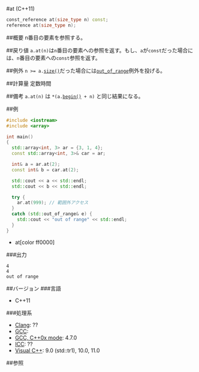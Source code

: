 #at (C++11)
```cpp
const_reference at(size_type n) const;
reference at(size_type n);
```

##概要
n番目の要素を参照する。


##戻り値
`a.at(n)`は`n`番目の要素への参照を返す。もし、`a`が`const`だった場合には、`n`番目の要素への`const`参照を返す。


##例外
`n >= a.`[`size()`](/reference/array/size.md)だった場合には[`out_of_range`](/reference/stdexcept.md)例外を投げる。


##計算量
定数時間


##備考
`a.at(n)` は `*(a.`[`begin()`](/reference/array/begin.md)` + n)` と同じ結果になる。


##例
```cpp
#include <iostream>
#include <array>

int main()
{
  std::array<int, 3> ar = {3, 1, 4};
  const std::array<int, 3>& car = ar;

  int& a = ar.at(2);
  const int& b = car.at(2);

  std::cout << a << std::endl;
  std::cout << b << std::endl;

  try {
    ar.at(999); // 範囲外アクセス
  }
  catch (std::out_of_range& e) {
    std::cout << "out of range" << std::endl;
  }
}
```
* at[color ff0000]


###出力
```
4
4
out of range
```


##バージョン
###言語
- C++11

###処理系
- [Clang](/implementation.md#clang): ??
- [GCC](/implementation.md#gcc): 
- [GCC, C++0x mode](/implementation.md#gcc): 4.7.0
- [ICC](/implementation.md#icc): ??
- [Visual C++](/implementation.md#visual_cpp): 9.0 (std::tr1), 10.0, 11.0


##参照


